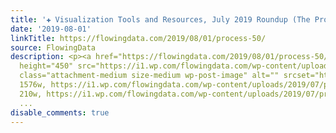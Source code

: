 ```yaml
---
title: '✚ Visualization Tools and Resources, July 2019 Roundup (The Process #50)'
date: '2019-08-01'
linkTitle: https://flowingdata.com/2019/08/01/process-50/
source: FlowingData
description: <p><a href="https://flowingdata.com/2019/08/01/process-50/"><img width="750"
  height="450" src="https://i1.wp.com/flowingdata.com/wp-content/uploads/2019/07/process-50-featured.png?fit=750%2C450&amp;ssl=1"
  class="attachment-medium size-medium wp-post-image" alt="" srcset="https://i1.wp.com/flowingdata.com/wp-content/uploads/2019/07/process-50-featured.png?w=1576&amp;ssl=1
  1576w, https://i1.wp.com/flowingdata.com/wp-content/uploads/2019/07/process-50-featured.png?resize=210%2C126&amp;ssl=1
  210w, https://i1.wp.com/flowingdata.com/wp-content/uploads/2019/07/process-50-featured.png?resize=750%2C450
  ...
disable_comments: true
---
```

<p><a href="https://flowingdata.com/2019/08/01/process-50/"><img width="750" height="450" src="https://i1.wp.com/flowingdata.com/wp-content/uploads/2019/07/process-50-featured.png?fit=750%2C450&amp;ssl=1" class="attachment-medium size-medium wp-post-image" alt="" srcset="https://i1.wp.com/flowingdata.com/wp-content/uploads/2019/07/process-50-featured.png?w=1576&amp;ssl=1 1576w, https://i1.wp.com/flowingdata.com/wp-content/uploads/2019/07/process-50-featured.png?resize=210%2C126&amp;ssl=1 210w, https://i1.wp.com/flowingdata.com/wp-content/uploads/2019/07/process-50-featured.png?resize=750%2C450 ...
